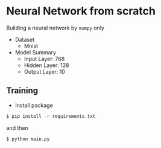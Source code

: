 # Neural Network from scratch
Building a neural network by `numpy` only

* Dataset
    * Mnist
* Model Summary
    * Input Layer: 768
    * Hidden Layer: 128
    * Output Layer: 10
## Training
* Install package
```bash
$ pip install -r requirements.txt
```
and then
```bash
$ python main.py
```